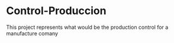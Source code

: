 # Control-Produccion
This project represents what would be the production control for a manufacture comany
